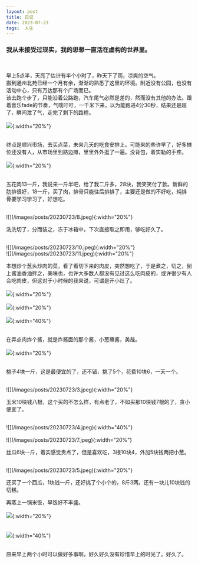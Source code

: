 ```yaml
---
layout: post  
title: 日记
date: 2023-07-23  
tags:  人生
---
```

### 我从未接受过现实，我的思想一直活在虚构的世界里。
<br/> 

早上5点半，天亮了估计有半个小时了，昨天下了雨，凉爽的空气。  
搬到通州北苑已经一个月有余，渐渐的熟悉了这里的环境。附近没有公园，也没有活动中心，只有万达那有个广场而已。  
该去跑个步了，只能沿着公路跑，汽车尾气必然是差的，然而没有其他的办法。跟着音乐fade的节奏，气喘吁吁，一千米下来，以为能跑进4分30秒，结果还是超了，瞬间泄了气，走完了剩下的路程。  
<br/>
![](/images/posts/20230723/1.jpeg){:width="20%"}  
<br/>

终点是顺兴市场，去买点菜，未来几天的吃食安排上。可能来的些许早了，好多摊位还没有人，从市场里到路边摊，里里外外逛了一遍。没背包，着实勒的手疼。    
<br/>
![](/images/posts/20230723/2.jpeg){:width="20%"}  
<br/>

五花肉13一斤，我说来一斤半吧，给了我二斤多，28块，我笑笑付了款。新鲜的肋排很好，18一斤，买了肉，排骨只能往后排排了，主要还是做的不好吃，炖排骨要学习学习了，好想吃。  

<br/>
![](/images/posts/20230723/8.jpeg){:width="20%"}  
<br/>

洗洗切了，分而装之，冻于冰箱中，下次直接取之即用，够吃好久了。  

<br/>
![](/images/posts/20230723/10.jpeg){:width="20%"}  
<br/>
![](/images/posts/20230723/11.jpeg){:width="20%"}  
<br/>

本想炒个葱头炒肉的菜，看了看切下来的肉皮，突然想吃了，于是煮之，切之，倒上酱油香油拌之，美味也，也许大多数人都没有见过这么吃肉皮的，或许很少有人会吃肉皮，但这对于小时候的我来说，可谓是开小灶了。  
<br/>
![](/images/posts/20230723/9.jpeg){:width="20%"}  
<br/>
![](/images/posts/20230723/12.jpeg){:width="20%"}  
<br/>
![](/images/posts/20230723/14.jpeg){:width="40%"}  
<br/>

在弄点肉炸个酱，就是炸酱面的那个酱，小葱蘸酱，美哉。  
<br/>
![](/images/posts/20230723/13.jpeg){:width="20%"}  
<br/>

桃子4块一斤，这是最便宜的了，还不错，挑了5个，花费10块6，一天一个。  

<br/>
![](/images/posts/20230723/3.jpeg){:width="20%"}  
<br/>

玉米10块钱八根，这个买的不怎么样，有点老了，不如买那10块钱7根的了，贪小便宜了。   

<br/>
![](/images/posts/20230723/4.jpeg){:width="40%"}  
<br/>
<br/>
![](/images/posts/20230723/7.jpeg){:width="20%"}  
<br/>

丝瓜6块一斤，着实感觉贵点了，但是喜欢吃，3根10块4，外加5块钱两把小葱。  

<br/>
![](/images/posts/20230723/5.jpeg){:width="20%"}  
<br/>

还买了一个西瓜，1块钱一斤，还好挑了个小个的，8斤3两。还有一块儿10块钱的切糕。 

再蒸上一锅米饭，早饭好不丰盛。  
<br/>
![](/images/posts/20230723/15.jpeg){:width="20%"}  
<br/>
<br/>
![](/images/posts/20230723/16.jpeg){:width="40%"}  
<br/>

原来早上两个小时可以做好多事啊，好久好久没有珍惜早上的时光了。好久了。  

<br/> 
<br/> 
<br/> 
<br/> 
